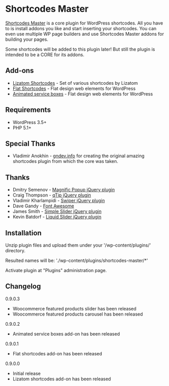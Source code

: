 Shortcodes Master
=================

[Shortcodes Master](https://lizatom.com/wordpress-shortcodes-plugin/) is a core plugin for WordPress shortcodes. All you have to is install addons you like and start inserting your shortcodes. You can even use multiple WP page builders and use Shortcodes Master addons for building your pages.

Some shortcodes will be added to this plugin later! But still the plugin is intended to be a CORE for its addons.

Add-ons
-------

* [Lizatom Shortcodes](https://lizatom.com/lizatom-wordpress-shortcodes-plugin/) - Set of various shortcodes by Lizatom
* [Flat Shortcodes](https://lizatom.com/wordpress-flat-design) - Flat design web elements for WordPress
* [Animated service boxes](https://lizatom.com/animated-service-box-shortcodes) - Flat design web elements for WordPress

Requirements
------------

* WordPress 3.5+
* PHP 5.1+

Special Thanks
--------------

* Vladimir Anokhin - [gndev.info](http://gndev.info/) for creating the original amazing shortcodes plugin from which the core was taken.

Thanks
------

* Dmitry Semenov - [Magnific Popup jQuery plugin](http://dimsemenov.com/plugins/magnific-popup/)
* Craig Thompson - [qTip jQuery plugin](http://qtip2.com/)
* Vladimir Kharlampidi - [Swiper jQuery plugin](http://www.idangero.us/sliders/swiper/)
* Dave Gandy - [Font Awesome](http://fortawesome.github.io/Font-Awesome/)
* James Smith - [Simple Slider jQuery plugin](http://loopj.com/jquery-simple-slider/)
* Kevin Batdorf - [Liquid Slider jQuery plugin](http://liquidslider.com)


Installation
------------

Unzip plugin files and upload them under your '/wp-content/plugins/' directory.

Resulted names will be:
  './wp-content/plugins/shortcodes-master/*'

Activate plugin at "Plugins" administration page.

Changelog
---------

0.9.0.3

* Woocommerce featured products slider has been released
* Woocommerce featured products carousel has been released

0.9.0.2

* Animated service boxes add-on has been released

0.9.0.1

* Flat shortcodes add-on has been released

0.9.0.0

* Initial release
* Lizatom shortcodes add-on has been released


